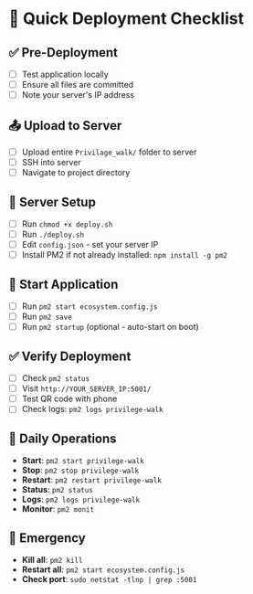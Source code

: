 # 🚀 Quick Deployment Checklist

## ✅ Pre-Deployment
- [ ] Test application locally
- [ ] Ensure all files are committed
- [ ] Note your server's IP address

## 📤 Upload to Server
- [ ] Upload entire `Privilage_walk/` folder to server
- [ ] SSH into server
- [ ] Navigate to project directory

## 🔧 Server Setup
- [ ] Run `chmod +x deploy.sh`
- [ ] Run `./deploy.sh`
- [ ] Edit `config.json` - set your server IP
- [ ] Install PM2 if not already installed: `npm install -g pm2`

## 🚀 Start Application
- [ ] Run `pm2 start ecosystem.config.js`
- [ ] Run `pm2 save`
- [ ] Run `pm2 startup` (optional - auto-start on boot)

## ✅ Verify Deployment
- [ ] Check `pm2 status`
- [ ] Visit `http://YOUR_SERVER_IP:5001/`
- [ ] Test QR code with phone
- [ ] Check logs: `pm2 logs privilege-walk`

## 🔄 Daily Operations
- **Start**: `pm2 start privilege-walk`
- **Stop**: `pm2 stop privilege-walk`
- **Restart**: `pm2 restart privilege-walk`
- **Status**: `pm2 status`
- **Logs**: `pm2 logs privilege-walk`
- **Monitor**: `pm2 monit`

## 🚨 Emergency
- **Kill all**: `pm2 kill`
- **Restart all**: `pm2 start ecosystem.config.js`
- **Check port**: `sudo netstat -tlnp | grep :5001` 